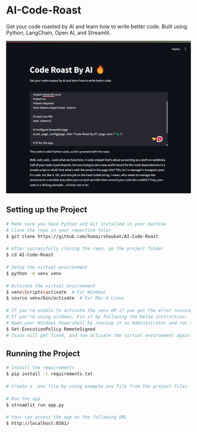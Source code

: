 # AI-Code-Roast
Get your code roasted by AI and learn how to write better code. Built using Python, LangChain, Open AI, and Streamlit.

![alt text](image.png)

## Setting up the Project

```bash
# Make sure you have Python and Git installed in your machine
# Clone the repo in your repective foler
$ git clone https://github.com/humairshoukat/AI-Code-Roast

# After successfully cloning the repo, go the project folder
$ cd AI-Code-Roast

# Setup the virtual environment
$ python -m venv venv

# Activate the virtual environment
$ venv\Scripts\activate  # For Windows
$ source venv/bin/activate  # For Mac & Linux

# If you're unable to activate the venv OR if you get the error running/execution scripts are disabled,
# If you're using windows, Fix it by following the below instruction:
# Open your Windows Powershell by running it as Administrator and run the following command and enter 'Y':
$ Set-ExecutionPolicy RemoteSigned
# Issue will get fixed, and now activate the virtual environment again and follow the next instructions.

```

## Running the Project

```bash
# Install the requirements
$ pip install -r requirements.txt

# Create a .env file by using example.env file from the project files

# Run the app
$ streamlit run app.py

# Your can access the app on the following URL
$ http://localhost:8501/

```